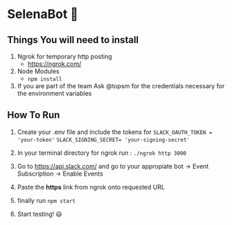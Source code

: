 # SelenaBot :woman_dancing:

## Things You will need to install 
1. Ngrok for temporary http posting
    * https://ngrok.com/
2.  Node Modules 
    * `npm install`
3. If you are part of the team Ask @topsm for the credentials necessary for the environment variables 

## How To Run 
1. Create your .env file and include the tokens for 
    `SLACK_OAUTH_TOKEN = 'your-token'`
    `SLACK_SIGNING_SECRET= 'your-signing-secret'`

2. In your terminal directory for ngrok run :
    `./ngrok http 3000`
3. Go to https://api.slack.com/ and go to your appropiate bot ->  Event Subscription -> Enable Events 
4. Paste the **https** link from ngrok onto requested URL
5. finally run `npm start`
6. Start testing! :smiley: